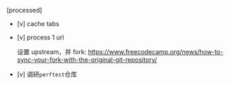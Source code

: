 [processed]

* [v] cache tabs

* [v] process 1 url

    设置 upstream，并 fork: <https://www.freecodecamp.org/news/how-to-sync-your-fork-with-the-original-git-repository/>

* [v] 调研`perftest`仓库

